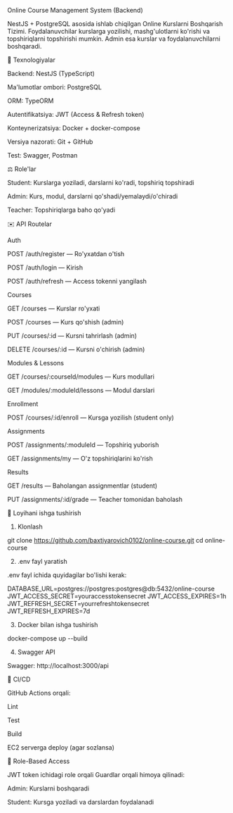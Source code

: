 Online Course Management System (Backend)

NestJS + PostgreSQL asosida ishlab chiqilgan Online Kurslarni Boshqarish Tizimi. Foydalanuvchilar kurslarga yozilishi, mashg'ulotlarni ko'rishi va topshiriqlarni topshirishi mumkin. Admin esa kurslar va foydalanuvchilarni boshqaradi.

📄 Texnologiyalar

Backend: NestJS (TypeScript)

Ma'lumotlar ombori: PostgreSQL

ORM: TypeORM

Autentifikatsiya: JWT (Access & Refresh token)

Konteynerizatsiya: Docker + docker-compose

Versiya nazorati: Git + GitHub

Test: Swagger, Postman

⚖️ Role'lar

Student: Kurslarga yoziladi, darslarni ko'radi, topshiriq topshiradi

Admin: Kurs, modul, darslarni qo'shadi/yemalaydi/o'chiradi

Teacher: Topshiriqlarga baho qo'yadi

✉️ API Routelar

Auth

POST /auth/register — Ro'yxatdan o'tish

POST /auth/login — Kirish

POST /auth/refresh — Access tokenni yangilash

Courses

GET /courses — Kurslar ro'yxati

POST /courses — Kurs qo'shish (admin)

PUT /courses/:id — Kursni tahrirlash (admin)

DELETE /courses/:id — Kursni o'chirish (admin)

Modules & Lessons

GET /courses/:courseId/modules — Kurs modullari

GET /modules/:moduleId/lessons — Modul darslari

Enrollment

POST /courses/:id/enroll — Kursga yozilish (student only)

Assignments

POST /assignments/:moduleId — Topshiriq yuborish

GET /assignments/my — O'z topshiriqlarini ko'rish

Results

GET /results — Baholangan assignmentlar (student)

PUT /assignments/:id/grade — Teacher tomonidan baholash

🚀 Loyihani ishga tushirish

1. Klonlash

git clone https://github.com/baxtiyarovich0102/online-course.git
cd online-course

2. .env fayl yaratish

.env fayl ichida quyidagilar bo'lishi kerak:

DATABASE_URL=postgres://postgres:postgres@db:5432/online-course
JWT_ACCESS_SECRET=youraccesstokensecret
JWT_ACCESS_EXPIRES=1h
JWT_REFRESH_SECRET=yourrefreshtokensecret
JWT_REFRESH_EXPIRES=7d

3. Docker bilan ishga tushirish

docker-compose up --build

4. Swagger API

Swagger: http://localhost:3000/api

📅 CI/CD

GitHub Actions orqali:

Lint

Test

Build

EC2 serverga deploy (agar sozlansa)

🚫 Role-Based Access

JWT token ichidagi role orqali Guardlar orqali himoya qilinadi:

Admin: Kurslarni boshqaradi

Student: Kursga yoziladi va darslardan foydalanadi
